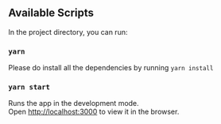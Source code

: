 ## Available Scripts

In the project directory, you can run:

### `yarn`

Please do install all the dependencies by running `yarn install`

### `yarn start`

Runs the app in the development mode.\
Open [http://localhost:3000](http://localhost:3000) to view it in the browser.



